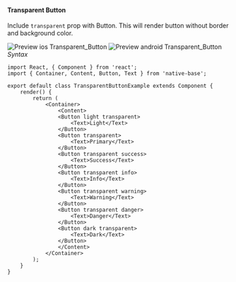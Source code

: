 #### Transparent Button

Include <code>transparent</code> prop with Button. This will render button without border and background color.<br />

![Preview ios Transparent_Button](https://github.com/GeekyAnts/NativeBase-KitchenSink/raw/master/screenshots/ios/transparentButtons.png)
![Preview android Transparent_Button](https://github.com/GeekyAnts/NativeBase-KitchenSink/raw/master/screenshots/android/transparentButtons.png)
*Syntax*

<pre class="line-numbers"><code class="language-jsx">import React, { Component } from 'react';
import { Container, Content, Button, Text } from 'native-base';
​
export default class TransparentButtonExample extends Component {
    render() {
        return (
            &lt;Container>
                &lt;Content>
                &lt;Button light transparent>
                    &lt;Text>Light&lt;/Text>
                &lt;/Button>
                &lt;Button transparent>
                    &lt;Text>Primary&lt;/Text>
                &lt;/Button>
                &lt;Button transparent success>
                    &lt;Text>Success&lt;/Text>
                &lt;/Button>
                &lt;Button transparent info>
                    &lt;Text>Info&lt;/Text>
                &lt;/Button>
                &lt;Button transparent warning>
                    &lt;Text>Warning&lt;/Text>
                &lt;/Button>
                &lt;Button transparent danger>
                    &lt;Text>Danger&lt;/Text>
                &lt;/Button>
                &lt;Button dark transparent>
                    &lt;Text>Dark&lt;/Text>
                &lt;/Button>
                &lt;/Content>
            &lt;/Container>
        );
    }
}</code></pre><br />
